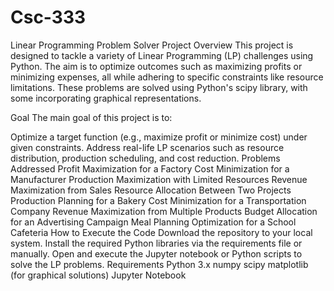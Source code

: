 # Csc-333
Linear Programming Problem Solver Project Overview
This project is designed to tackle a variety of Linear Programming (LP) challenges using Python. The aim is to optimize outcomes such as maximizing profits or minimizing expenses, all while adhering to specific constraints like resource limitations. These problems are solved using Python's scipy library, with some incorporating graphical representations.

Goal
The main goal of this project is to:

Optimize a target function (e.g., maximize profit or minimize cost) under given constraints.
Address real-life LP scenarios such as resource distribution, production scheduling, and cost reduction.
Problems Addressed
Profit Maximization for a Factory
Cost Minimization for a Manufacturer
Production Maximization with Limited Resources
Revenue Maximization from Sales
Resource Allocation Between Two Projects
Production Planning for a Bakery
Cost Minimization for a Transportation Company
Revenue Maximization from Multiple Products
Budget Allocation for an Advertising Campaign
Meal Planning Optimization for a School Cafeteria
How to Execute the Code
Download the repository to your local system.
Install the required Python libraries via the requirements file or manually.
Open and execute the Jupyter notebook or Python scripts to solve the LP problems.
Requirements
Python 3.x
numpy
scipy
matplotlib (for graphical solutions)
Jupyter Notebook
